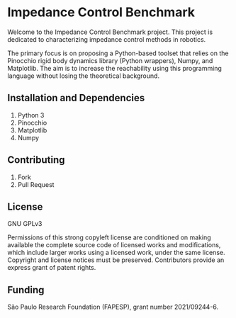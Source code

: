 # Impedance Control Benchmark
Welcome to the Impedance Control Benchmark project. This project is dedicated to characterizing impedance control methods in robotics. 

The primary focus is on proposing a Python-based toolset that relies on the Pinocchio rigid body dynamics library (Python wrappers), Numpy, and Matplotlib. 
The aim is to increase the reachability using this programming language without losing the theoretical background.

## Installation and Dependencies

1. Python 3
2. Pinocchio
3. Matplotlib
4. Numpy

## Contributing
1. Fork
2. Pull Request

## License

GNU GPLv3

Permissions of this strong copyleft license are conditioned on making available the complete source code of licensed works and modifications, which include larger works using a licensed work, under the same license. 
Copyright and license notices must be preserved. Contributors provide an express grant of patent rights.

## Funding

São Paulo Research Foundation (FAPESP), grant number 2021/09244-6.
